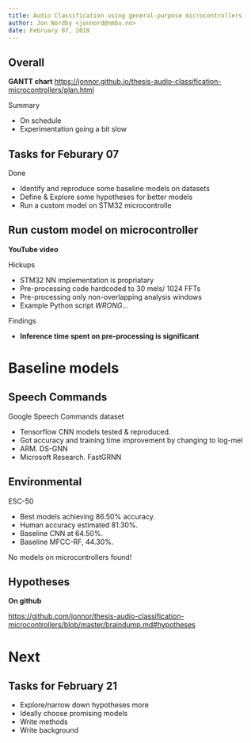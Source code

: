 ```yaml
---
title: Audio Classification using general-purpose microcontrollers
author: Jon Nordby <jonnord@nmbu.no>
date: February 07, 2019
---
```


## Overall

**GANTT chart**
https://jonnor.github.io/thesis-audio-classification-microcontrollers/plan.html

Summary

- On schedule
- Experimentation going a bit slow


## Tasks for Feburary 07

Done

- Identify and reproduce some baseline models on datasets
- Define & Explore some hypotheses for better models
- Run a custom model on STM32 microcontrolle

## Run custom model on microcontroller

**YouTube video**

Hickups

- STM32 NN implementation is propriatary
- Pre-processing code hardcoded to 30 mels/ 1024 FFTs
- Pre-processing only non-overlapping analysis windows
- Example Python script *WRONG...*

Findings

- **Inference time spent on pre-processing is significant**

# Baseline models

## Speech Commands

Google Speech Commands dataset

- Tensorflow CNN models tested & reproduced.
- Got accuracy and training time improvement by changing to log-mel
- ARM. DS-GNN
- Microsoft Research. FastGRNN

## Environmental 

ESC-50

* Best models achieving 86.50% accuracy.
* Human accuracy estimated 81.30%.
* Baseline CNN at 64.50%. 
* Baseline MFCC-RF, 44.30%.

No models on microcontrollers found!


## Hypotheses

**On github**

https://github.com/jonnor/thesis-audio-classification-microcontrollers/blob/master/braindump.md#hypotheses


# Next

## Tasks for February 21

- Explore/narrow down hypotheses more
- Ideally choose promising models
- Write methods
- Write background
